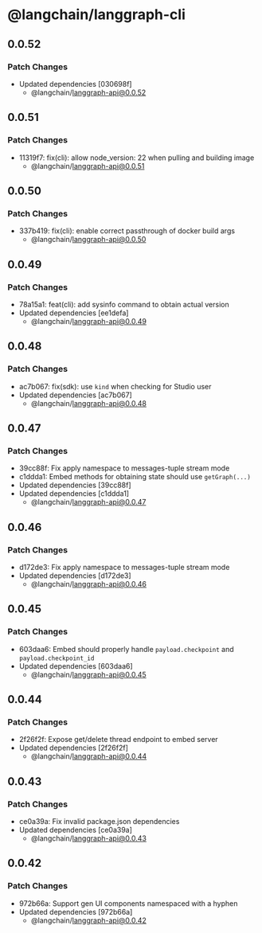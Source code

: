 # @langchain/langgraph-cli

## 0.0.52

### Patch Changes

- Updated dependencies [030698f]
  - @langchain/langgraph-api@0.0.52

## 0.0.51

### Patch Changes

- 11319f7: fix(cli): allow node_version: 22 when pulling and building image
  - @langchain/langgraph-api@0.0.51

## 0.0.50

### Patch Changes

- 337b419: fix(cli): enable correct passthrough of docker build args
  - @langchain/langgraph-api@0.0.50

## 0.0.49

### Patch Changes

- 78a15a1: feat(cli): add sysinfo command to obtain actual version
- Updated dependencies [ee1defa]
  - @langchain/langgraph-api@0.0.49

## 0.0.48

### Patch Changes

- ac7b067: fix(sdk): use `kind` when checking for Studio user
- Updated dependencies [ac7b067]
  - @langchain/langgraph-api@0.0.48

## 0.0.47

### Patch Changes

- 39cc88f: Fix apply namespace to messages-tuple stream mode
- c1ddda1: Embed methods for obtaining state should use `getGraph(...)`
- Updated dependencies [39cc88f]
- Updated dependencies [c1ddda1]
  - @langchain/langgraph-api@0.0.47

## 0.0.46

### Patch Changes

- d172de3: Fix apply namespace to messages-tuple stream mode
- Updated dependencies [d172de3]
  - @langchain/langgraph-api@0.0.46

## 0.0.45

### Patch Changes

- 603daa6: Embed should properly handle `payload.checkpoint` and `payload.checkpoint_id`
- Updated dependencies [603daa6]
  - @langchain/langgraph-api@0.0.45

## 0.0.44

### Patch Changes

- 2f26f2f: Expose get/delete thread endpoint to embed server
- Updated dependencies [2f26f2f]
  - @langchain/langgraph-api@0.0.44

## 0.0.43

### Patch Changes

- ce0a39a: Fix invalid package.json dependencies
- Updated dependencies [ce0a39a]
  - @langchain/langgraph-api@0.0.43

## 0.0.42

### Patch Changes

- 972b66a: Support gen UI components namespaced with a hyphen
- Updated dependencies [972b66a]
  - @langchain/langgraph-api@0.0.42

